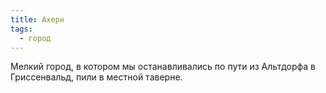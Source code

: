 ```yaml
---
title: Ахерн
tags:
  - город
---
```

Мелкий город, в котором мы останавливались по пути из Альтдорфа в Гриссенвальд, пили в местной таверне.